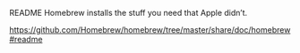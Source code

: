 README
Homebrew installs the stuff you need that Apple didn’t.

https://github.com/Homebrew/homebrew/tree/master/share/doc/homebrew#readme